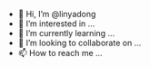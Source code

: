 - 👋 Hi, I’m @linyadong
- 👀 I’m interested in ...
- 🌱 I’m currently learning ...
- 💞️ I’m looking to collaborate on ...
- 📫 How to reach me ...

<!---
linyadong/linyadong is a ✨ special ✨ repository because its `README.md` (this file) appears on your GitHub profile.
You can click the Preview link to take a look at your changes.
--->
